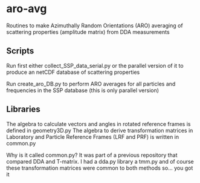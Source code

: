 # aro-avg
Routines to make Azimuthally Random Orientations (ARO) averaging of scattering properties (amplitude matrix) from DDA measurements

## Scripts
Run first either collect_SSP_data_serial.py or the parallel version of it to produce an netCDF database of scattering properties

Run create_aro_DB.py to perform ARO averages for all particles and frequencies in the SSP database (this is only parallel version)

## Libraries
The algebra to calculate vectors and angles in rotated reference frames is defined in geometry3D.py
The algebra to derive transformation matrices in Laboratory and Particle Reference Frames (LRF and PRF) is written in common.py

Why is it called common.py? It was part of a previous repository that compared DDA and T-matrix. I had a dda.py library a tmm.py and of course these transformation matrices were common to both methods so... you got it

